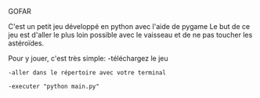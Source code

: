 GOFAR

C'est un petit jeu développé en python avec l'aide de pygame
Le but de ce jeu est d'aller le plus loin possible avec le vaisseau et de ne pas toucher les astéroïdes.

Pour y jouer, c'est très simple:
    -téléchargez le jeu
    
    -aller dans le répertoire avec votre terminal
    
    -executer "python main.py"

